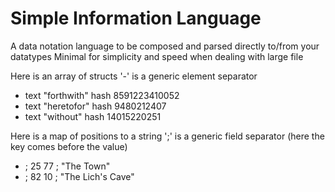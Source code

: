 # Simple Information Language

A data notation language to be composed and parsed directly to/from your datatypes
Minimal for simplicity and speed when dealing with large file

Here is an array of structs
'-' is a generic element separator

-
	text "forthwith"
	hash 8591223410052
-
	text "heretofor"
	hash 9480212407
-
	text "without"
	hash 14015220251

Here is a map of positions to a string
';' is a generic field separator (here the key comes before the value)

-
	; 25 77
	; "The Town"
-
	; 82 10
	; "The Lich's Cave"